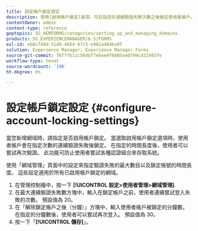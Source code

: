 ```yaml
---
title: 設定帳戶鎖定設定
description: 使用[啟用帳戶鎖定]選項，可在指定的連續驗證失敗次數之後鎖定使用者帳戶。
contentOwner: admin
content-type: reference
geptopics: SG_AEMFORMS/categories/setting_up_and_managing_domains
products: SG_EXPERIENCEMANAGER/6.5/FORMS
exl-id: eb8c748d-51d9-4684-97c5-e982ad84ba9f
solution: Experience Manager, Experience Manager Forms
source-git-commit: 76fffb11c56dbf7ebee9f6805ae0799cd32985fe
workflow-type: tm+mt
source-wordcount: '196'
ht-degree: 6%

---
```


# 設定帳戶鎖定設定 {#configure-account-locking-settings}

當您新增網域時，請指定是否啟用帳戶鎖定。 當選取啟用帳戶鎖定選項時，使用者帳戶會在指定次數的連續驗證失敗後鎖定。 在指定的時間長度後，使用者可以嘗試再次驗證。 此功能可防止使用者嘗試各種認證組合來存取系統。

使用「網域管理」頁面中的設定來指定驗證失敗的最大數目以及鎖定帳號的時間長度。 這些設定適用於所有已啟用帳戶鎖定的網域。

1. 在管理控制檯中，按一下 **[!UICONTROL 設定>使用者管理>網域管理]**.
1. 在最大連續驗證失敗數方塊中，輸入在鎖定帳戶之前，使用者連續嘗試登入失敗的次數。 預設值為 20。
1. 在「解除鎖定帳戶之後（分鐘）」方塊中，輸入使用者帳戶被鎖定的分鐘數。 在指定的分鐘數後，使用者可以嘗試再次登入。 預設值為 30。
1. 按一下「**[!UICONTROL 儲存]**」。
